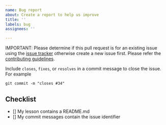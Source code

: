 ```yaml
---
name: Bug report
about: Create a report to help us improve
title: ''
labels: bug
assignees: ''

---
```


IMPORTANT: Please determine if this pull request is for an existing issue using the [issue tracker][issues] otherwise create a new issue first. Please refer the [contributing guidelines][contributing].

Include `closes`, `fixes`, or `resolves` in a commit message to close the issue. For example

```
git commit -m "closes #34"
```

## Checklist

- [] My lesson contains a README.md
- [] My commit messages contain the issue identifier

[contributing]: https://github.com/walkerrandolphsmith/practice/blob/master/.github/CONTRIBUTING.md
[issues]: https://github.com/walkerrandolphsmith/practice/issues
